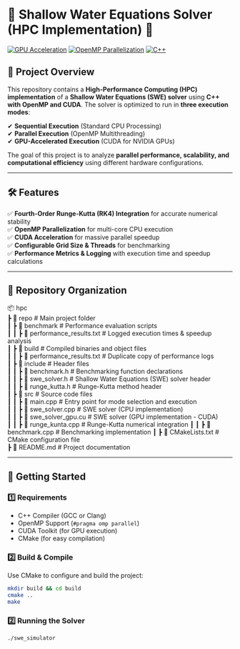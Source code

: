 # 🌊 Shallow Water Equations Solver (HPC Implementation) 🚀  

[![GPU Acceleration](https://img.shields.io/badge/GPU-Accelerated-blue)](https://developer.nvidia.com/cuda-zone)
[![OpenMP Parallelization](https://img.shields.io/badge/OpenMP-Supported-orange)](https://www.openmp.org/)
[![C++](https://img.shields.io/badge/Language-C++-blue)](https://isocpp.org/)

## 📌 Project Overview  
This repository contains a **High-Performance Computing (HPC) implementation** of a **Shallow Water Equations (SWE) solver** using **C++ with OpenMP and CUDA**. The solver is optimized to run in **three execution modes**:  

✔ **Sequential Execution** (Standard CPU Processing)  
✔ **Parallel Execution** (OpenMP Multithreading)  
✔ **GPU-Accelerated Execution** (CUDA for NVIDIA GPUs)  

The goal of this project is to analyze **parallel performance, scalability, and computational efficiency** using different hardware configurations.

---

## 🛠️ Features  
✅ **Fourth-Order Runge-Kutta (RK4) Integration** for accurate numerical stability  
✅ **OpenMP Parallelization** for multi-core CPU execution  
✅ **CUDA Acceleration** for massive parallel speedup  
✅ **Configurable Grid Size & Threads** for benchmarking  
✅ **Performance Metrics & Logging** with execution time and speedup calculations  

---

## 📁 Repository Organization  

📦 hpc  
 ┣ 📂 repo                          # Main project folder  
 ┃ ┣ 📂 benchmark                   # Performance evaluation scripts   
 ┃ ┃ ┣ 📜 performance_results.txt   # Logged execution times & speedup analysis  
 ┃ ┣ 📂 build                       # Compiled binaries and object files  
 ┃ ┃ ┣ 📜 performance_results.txt   # Duplicate copy of performance logs  
 ┃ ┣ 📂 include                     # Header files  
 ┃ ┃ ┣ 📜 benchmark.h               # Benchmarking function declarations  
 ┃ ┃ ┣ 📜 swe_solver.h              # Shallow Water Equations (SWE) solver header  
 ┃ ┃ ┣ 📜 runge_kutta.h             # Runge-Kutta method header  
 ┃ ┣ 📂 src                         # Source code files  
 ┃ ┃ ┣ 📜 main.cpp                  # Entry point for mode selection and execution  
 ┃ ┃ ┣ 📜 swe_solver.cpp            # SWE solver (CPU implementation)  
 ┃ ┃ ┣ 📜 swe_solver_gpu.cu         # SWE solver (GPU implementation - CUDA)  
 ┃ ┃ ┣ 📜 runge_kunta.cpp           # Runge-Kutta numerical integration 
 ┃ ┃ ┣ 📜 benchmark.cpp             # Benchmarking implementation 
 ┃ ┣ 📜 CMakeLists.txt              # CMake configuration file  
 ┣ 📜 README.md                     # Project documentation  


---

## 🚀 Getting Started  

### **1️⃣ Requirements**  
- C++ Compiler (GCC or Clang)  
- OpenMP Support (`#pragma omp parallel`)  
- CUDA Toolkit (for GPU execution)  
- CMake (for easy compilation)  

### **2️⃣ Build & Compile**  
Use CMake to configure and build the project:  

```bash
mkdir build && cd build
cmake ..
make
```
### **2️⃣ Running the Solver** 
```bash
./swe_simulator
```









